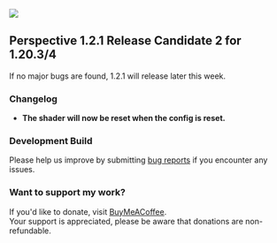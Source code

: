 ![](https://mclegoman.com/images/a/a7/Perspective_Development_Logo.png)  

## Perspective 1.2.1 Release Candidate 2 for 1.20.3/4  
If no major bugs are found, 1.2.1 will release later this week.  

### Changelog  
- **The shader will now be reset when the config is reset.**  

### Development Build  
Please help us improve by submitting [bug reports](https://github.com/MCLegoMan/Perspective/issues) if you encounter any issues.

### Want to support my work?  
If you'd like to donate, visit [BuyMeACoffee](https://www.buymeacoffee.com/mclegoman).  
Your support is appreciated, please be aware that donations are non-refundable.  